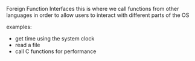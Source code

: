 Foreign Function Interfaces
this is where we call functions from other languages
in order to allow users to interact with different
parts of the OS

examples:

- get time using the system clock
- read a file
- call C functions for performance
